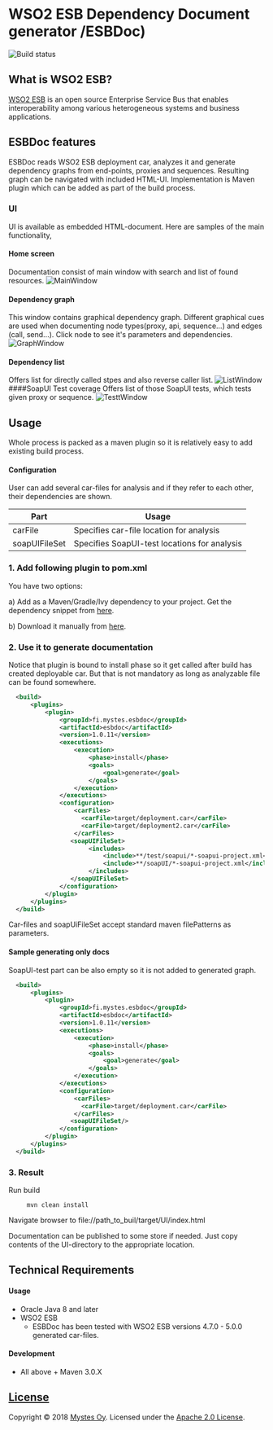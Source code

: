 # WSO2 ESB Dependency Document generator /ESBDoc)
![Build status](https://circleci.com/gh/Mystes/esbdoc.svg?style=shield&circle-token=1d26db62821d6a3f03e9780657db6af6757e4fd2)
## What is WSO2 ESB?
[WSO2 ESB](http://wso2.com/products/enterprise-service-bus/) is an open source Enterprise Service Bus that enables interoperability among various heterogeneous systems and business applications.

## ESBDoc features
ESBDoc reads WSO2 ESB deployment car, analyzes it and generate dependency graphs from end-points, proxies and sequences. 
Resulting graph can be navigated with included HTML-UI.
Implementation is Maven plugin which can be added as part of the build process.
### UI
UI is available as embedded HTML-document. Here are samples of the main functionality,
#### Home screen
Documentation consist of main window with search and list of found resources.
![MainWindow](https://github.com/Mystes/esbdoc/blob/master/ESBDoc-plugin/images/main.png)
#### Dependency graph
This window contains graphical dependency graph.  Different graphical cues are used when documenting
node types(proxy, api, sequence...) and edges (call, send...). Click node to see it's parameters and dependencies.
![GraphWindow](https://github.com/Mystes/esbdoc/blob/master/ESBDoc-plugin/images/dependencygraph.png)
#### Dependency list
Offers list for directly called stpes and also reverse caller list. 
![ListWindow](https://github.com/Mystes/esbdoc/blob/master/ESBDoc-plugin/images/dependencylist.png)
####SoapUI Test coverage
Offers list of those SoapUI tests, which tests given proxy or sequence.
![TesttWindow](https://github.com/Mystes/esbdoc/blob/master/ESBDoc-plugin/images/testlist.png)

## Usage
Whole process is  packed as a maven plugin so it is relatively easy to add existing build process.

#### Configuration 
User can  add several car-files for analysis and if they refer to each other, their dependencies are shown.

| Part | Usage 
| --- | --- 
| carFile |	Specifies car-file location for analysis |
| soapUIFileSet |	Specifies SoapUI-test locations for analysis |

### 1. Add following plugin to pom.xml

You have two options:

a) Add as a Maven/Gradle/Ivy dependency to your project. Get the dependency snippet from [here](https://bintray.com/mystes/maven/esbdoc/view).

b) Download it manually from [here](https://github.com/Mystes/esbdoc/releases/tag/release-1.11).

### 2. Use it to generate documentation
Notice that  plugin is bound to install phase so it get called after build has created deployable car. But that is not mandatory as long as  analyzable file can be found  somewhere.

```xml
  <build>
      <plugins>
          <plugin>
              <groupId>fi.mystes.esbdoc</groupId>
              <artifactId>esbdoc</artifactId>
              <version>1.0.11</version>
              <executions>
                  <execution>
                      <phase>install</phase>
                      <goals>
                          <goal>generate</goal>
                      </goals>
                  </execution>
              </executions>
              <configuration>
                  <carFiles>
                    <carFile>target/deployment.car</carFile> 
                    <carFile>target/deployment2.car</carFile> 
                  </carFiles>
                 <soapUIFileSet>
                      <includes>
                          <include>**/test/soapui/*-soapui-project.xml</include>
                          <include>**/soapUI/*-soapui-project.xml</include> 
                      </includes>
                 </soapUIFileSet>
              </configuration>
          </plugin>
      </plugins>
  </build>
```

Car-files and soapUiFileSet accept standard maven filePatterns as parameters.

#### Sample generating only docs
SoapUI-test part can be also empty so it is not added to generated graph.
```xml
  <build>
      <plugins>
          <plugin>
              <groupId>fi.mystes.esbdoc</groupId>
              <artifactId>esbdoc</artifactId>
              <version>1.0.11</version>
              <executions>
                  <execution>
                      <phase>install</phase>
                      <goals>
                          <goal>generate</goal>
                      </goals>
                  </execution>
              </executions>
              <configuration>
                  <carFiles>
                    <carFile>target/deployment.car</carFile> 
                  </carFiles>
                 <soapUIFileSet/>
              </configuration>
          </plugin>
      </plugins>
  </build>
```
### 3. Result
Run build
```
     mvn clean install
```

Navigate browser to file://path_to_buil/target/UI/index.html
  
Documentation can be published to some store if needed. Just copy contents of the UI-directory to the appropriate location.

## Technical Requirements

#### Usage

* Oracle Java 8 and later
* WSO2 ESB
    * ESBDoc has been tested with WSO2 ESB versions 4.7.0 - 5.0.0 generated car-files.

#### Development

* All above + Maven 3.0.X

## [License](LICENSE.txt)

Copyright &copy; 2018 [Mystes Oy](http://www.mystes.fi). Licensed under the [Apache 2.0 License](LICENSE.txt).
